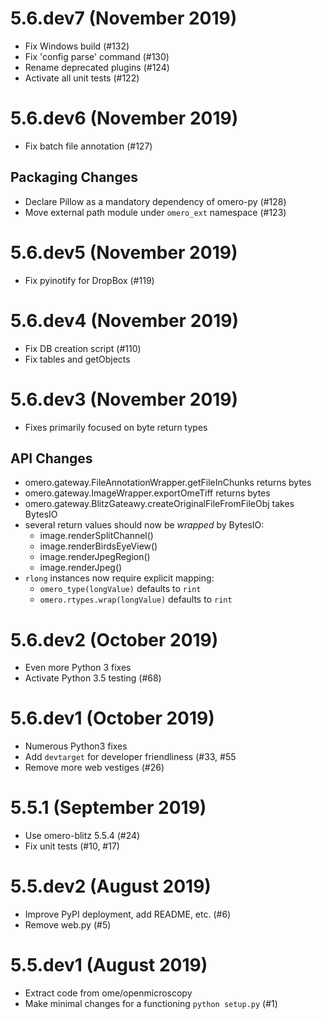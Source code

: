 # 5.6.dev7 (November 2019)

- Fix Windows build (#132)
- Fix 'config parse' command (#130)
- Rename deprecated plugins (#124)
- Activate all unit tests (#122)

# 5.6.dev6 (November 2019)

- Fix batch file annotation (#127)

## Packaging Changes

- Declare Pillow as a mandatory dependency of omero-py (#128)
- Move external path module under `omero_ext` namespace (#123)

# 5.6.dev5 (November 2019)

- Fix pyinotify for DropBox (#119)

# 5.6.dev4 (November 2019)

- Fix DB creation script (#110)
- Fix tables and getObjects

# 5.6.dev3 (November 2019)

- Fixes primarily focused on byte return types

## API Changes

- omero.gateway.FileAnnotationWrapper.getFileInChunks returns bytes
- omero.gateway.ImageWrapper.exportOmeTiff returns bytes
- omero.gateway.BlitzGateawy.createOriginalFileFromFileObj takes BytesIO
- several return values should now be _wrapped_ by BytesIO:
  - image.renderSplitChannel()
  - image.renderBirdsEyeView()
  - image.renderJpegRegion()
  - image.renderJpeg()
- `rlong` instances now require explicit mapping:
  - `omero_type(longValue)` defaults to `rint`
  - `omero.rtypes.wrap(longValue)` defaults to `rint`

# 5.6.dev2 (October 2019)

- Even more Python 3 fixes
- Activate Python 3.5 testing (#68)

# 5.6.dev1 (October 2019)

- Numerous Python3 fixes
- Add `devtarget` for developer friendliness (#33, #55
- Remove more web vestiges (#26)

# 5.5.1 (September 2019)

- Use omero-blitz 5.5.4 (#24)
- Fix unit tests (#10, #17)

# 5.5.dev2 (August 2019)

- Improve PyPI deployment, add README, etc. (#6)
- Remove web.py (#5)

# 5.5.dev1 (August 2019)

- Extract code from ome/openmicroscopy
- Make minimal changes for a functioning `python setup.py` (#1)

